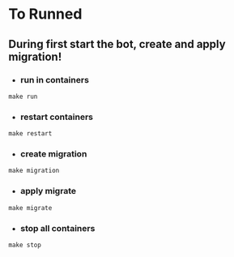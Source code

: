 # To Runned
## **During first start the bot, create and apply migration!**
- ### run in containers 
```
make run
```
- ### restart containers
```
make restart
```
- ### create migration 
```
make migration
```
- ### apply migrate
```
make migrate
```
- ### stop all containers
```
make stop
```